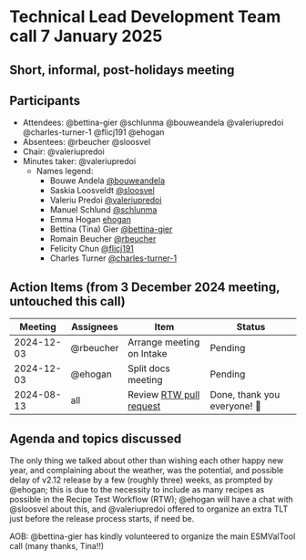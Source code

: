 # Technical Lead Development Team call 7 January 2025
## Short, informal, post-holidays meeting

## Participants

- Attendees: @bettina-gier @schlunma @bouweandela @valeriupredoi @charles-turner-1 @flicj191 @ehogan
- Absentees: @rbeucher @sloosvel
- Chair: @valeriupredoi
- Minutes taker: @valeriupredoi
  - Names legend:
    - Bouwe Andela [@bouweandela](https://github.com/bouweandela)
    - Saskia Loosveldt [@sloosvel](https://github.com/sloosvel)
    - Valeriu Predoi [@valeriupredoi](https://github.com/valeriupredoi)
    - Manuel Schlund [@schlunma](https://github.com/schlunma)
    - Emma Hogan [ehogan](https://github.com/ehogan)
    - Bettina (Tina) Gier [@bettina-gier](https://github.com/bettina-gier)
    - Romain Beucher [@rbeucher](https://github.com/rbeucher)
    - Felicity Chun [@flicj191](https://github.com/flicj191)
    - Charles Turner [@charles-turner-1](https://github.com/charles-turner-1)

## Action Items (from 3 December 2024 meeting, untouched this call)

| Meeting | Assignees | Item | Status |
|-|-|-|-|
| 2024-12-03 | @rbeucher | Arrange meeting on Intake | Pending |
| 2024-12-03 | @ehogan   | Split docs meeting | Pending |
| 2024-08-13 | all       | Review [RTW pull request](https://github.com/ESMValGroup/ESMValTool/pull/3210)|Done, thank you everyone! :tada: |

## Agenda and topics discussed

The only thing we talked about other than wishing each other happy new year, and complaining about the weather, was the potential, and
possible delay of v2.12 release by a few (roughly three) weeks, as prompted by @ehogan; this is due to the necessity to include
as many recipes as possible in the Recipe Test Workflow (RTW); @ehogan will have a chat with @sloosvel about this, and @valeriupredoi
offered to organize an extra TLT just before the release process starts, if need be.

AOB: @bettina-gier has kindly volunteered to organize the main ESMValTool call (many thanks, Tina!!)
